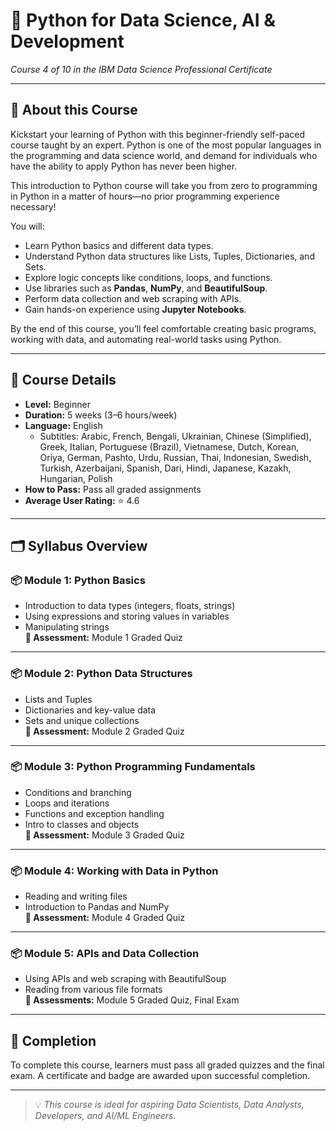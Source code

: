 # 📘 Python for Data Science, AI & Development  
*Course 4 of 10 in the IBM Data Science Professional Certificate*

---

## 📖 About this Course

Kickstart your learning of Python with this beginner-friendly self-paced course taught by an expert. Python is one of the most popular languages in the programming and data science world, and demand for individuals who have the ability to apply Python has never been higher.

This introduction to Python course will take you from zero to programming in Python in a matter of hours—no prior programming experience necessary!

You will:
- Learn Python basics and different data types.
- Understand Python data structures like Lists, Tuples, Dictionaries, and Sets.
- Explore logic concepts like conditions, loops, and functions.
- Use libraries such as **Pandas**, **NumPy**, and **BeautifulSoup**.
- Perform data collection and web scraping with APIs.
- Gain hands-on experience using **Jupyter Notebooks**.

By the end of this course, you’ll feel comfortable creating basic programs, working with data, and automating real-world tasks using Python.

---

## 🧠 Course Details

- **Level:** Beginner  
- **Duration:** 5 weeks (3–6 hours/week)  
- **Language:** English  
  - Subtitles: Arabic, French, Bengali, Ukrainian, Chinese (Simplified), Greek, Italian, Portuguese (Brazil), Vietnamese, Dutch, Korean, Oriya, German, Pashto, Urdu, Russian, Thai, Indonesian, Swedish, Turkish, Azerbaijani, Spanish, Dari, Hindi, Japanese, Kazakh, Hungarian, Polish  
- **How to Pass:** Pass all graded assignments  
- **Average User Rating:** ⭐ 4.6  

---

## 🗂️ Syllabus Overview

### 📦 Module 1: Python Basics
- Introduction to data types (integers, floats, strings)
- Using expressions and storing values in variables
- Manipulating strings  
**📌 Assessment:** Module 1 Graded Quiz

---

### 📦 Module 2: Python Data Structures
- Lists and Tuples
- Dictionaries and key-value data
- Sets and unique collections  
**📌 Assessment:** Module 2 Graded Quiz

---

### 📦 Module 3: Python Programming Fundamentals
- Conditions and branching
- Loops and iterations
- Functions and exception handling
- Intro to classes and objects  
**📌 Assessment:** Module 3 Graded Quiz

---

### 📦 Module 4: Working with Data in Python
- Reading and writing files
- Introduction to Pandas and NumPy  
**📌 Assessment:** Module 4 Graded Quiz

---

### 📦 Module 5: APIs and Data Collection
- Using APIs and web scraping with BeautifulSoup
- Reading from various file formats  
**📌 Assessments:** Module 5 Graded Quiz, Final Exam

---

## 🏁 Completion

To complete this course, learners must pass all graded quizzes and the final exam. A certificate and badge are awarded upon successful completion.

---

> 💡 *This course is ideal for aspiring Data Scientists, Data Analysts, Developers, and AI/ML Engineers.*

